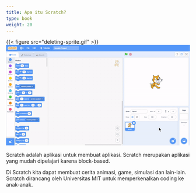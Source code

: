 ```yaml
---
title: Apa itu Scratch?
type: book
weight: 20
---
```


{{< figure src="deleting-sprite.gif" >}}
![deleting sprite](deleting-sprite.gif)

Scratch adalah aplikasi untuk membuat aplikasi. Scratch merupakan aplikasi yang mudah dipelajari karena block-based.

Di Scratch kita dapat membuat cerita animasi, game, simulasi dan lain-lain.
Scratch dirancang oleh Universitas MIT untuk memperkenalkan coding ke anak-anak.
